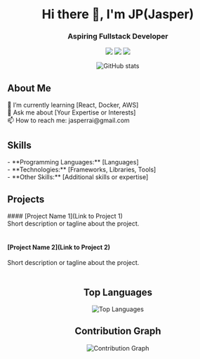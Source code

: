 <h1 align="center">Hi there 👋, I'm JP(Jasper)</h1>
<h3 align="center">Aspiring Fullstack Developer</h3>

<p align="center">
  <a href="Your LinkedIn profile link"><img src="https://img.shields.io/badge/-LinkedIn-blue?style=flat&logo=Linkedin&logoColor=white"></a>
  <a href="Your portfolio or blog link"><img src="https://img.shields.io/badge/-Portfolio-blueviolet"></a>
  <a href="Your Twitter profile link"><img src="https://img.shields.io/badge/-Twitter-1da1f2?style=flat&logo=twitter&logoColor=white"></a>
</p>

<p align="center">
  <img src="https://github-readme-stats.vercel.app/api?username=yourusername&show_icons=true&theme=radical" alt="GitHub stats">
</p>

<div align="center">
  <div style="max-width: 800px; text-align: left; margin: 0 auto;">

## About Me
<p>
  🌱 I’m currently learning [React, Docker, AWS]<br>
  💬 Ask me about [Your Expertise or Interests]<br>
  📫 How to reach me: jasperrai@gmail.com
</p>

## Skills
<p>
  - **Programming Languages:** [Languages]<br>
  - **Technologies:** [Frameworks, Libraries, Tools]<br>
  - **Other Skills:** [Additional skills or expertise]
</p>

## Projects
<p>
  #### [Project Name 1](Link to Project 1)<br>
  Short description or tagline about the project.<br><br>

  #### [Project Name 2](Link to Project 2)<br>
  Short description or tagline about the project.<br><br>
</p>

<!-- Add more sections as needed -->

  </div>
</div>

<h2 align="center">Top Languages</h2>
<p align="center">
  <img src="https://github-readme-stats.vercel.app/api/top-langs/?username=NePz&layout=compact" alt="Top Languages">
</p>

<h2 align="center">Contribution Graph</h2>
<p align="center">
  <img src="https://activity-graph.herokuapp.com/graph?username=NePz" alt="Contribution Graph">
</p>

<!-- Feel free to add more sections, achievements, or customizations! -->
